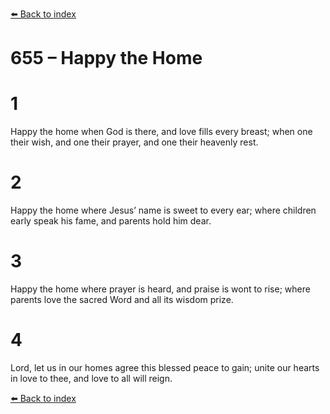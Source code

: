 [⬅️ Back to index](../README.md)

# 655 – Happy the Home


# 1
Happy the home when God is there,
and love fills every breast;
when one their wish, and one their prayer,
and one their heavenly rest.

# 2
Happy the home where Jesus’ name
is sweet to every ear;
where children early speak his fame,
and parents hold him dear.

# 3
Happy the home where prayer is heard,
and praise is wont to rise;
where parents love the sacred Word
and all its wisdom prize.

# 4
Lord, let us in our homes agree
this blessed peace to gain;
unite our hearts in love to thee,
and love to all will reign.

[⬅️ Back to index](../README.md)
